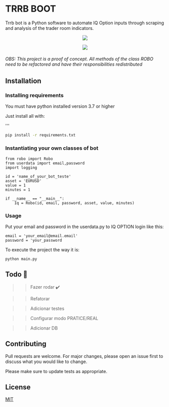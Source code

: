 # TRRB BOOT

Trrb bot is a Python software to automate IQ Option inputs through scraping and analysis of the trader room indicators.

<p align="center">
  <img src="https://user-images.githubusercontent.com/55309160/87235970-43ad0500-c3b9-11ea-88c6-5c40ab72f7a3.PNG"/>
</p>

<p align="center">
   <img src="https://user-images.githubusercontent.com/55309160/87235972-47408c00-c3b9-11ea-9862-e933c44ef571.PNG"/>
</p>

###### OBS: This project is a proof  of concept. All methods of the class ROBO need to be refactored and have their responsibilities redistributed

## Installation

### Installing requirements

You must have python installed version 3.7 or higher

Just install all with:

'''
```bash
pip install -r requirements.txt
```

### Instantiating your own classes of bot

```
from robo import Robo
from userdata import email,password
import logging

id = 'name_of_your_bot_teste'
asset = 'EURUSD' 
value = 1
minutes = 1

if __name__ == "__main__":
    Iq = Robo(id, email, password, asset, value, minutes)
```

### Usage

Put your email and password in the userdata.py to IQ OPTION login like this:

```
email = 'your_email@email.email'
password = 'your_password
```
To execute the project the way it is:
   
    python main.py

## Todo 📝

>> Fazer rodar ✔️

>> Refatorar

>> Adicionar testes

>> Configurar modo PRATICE/REAL

>> Adicionar DB

## Contributing
Pull requests are welcome. For major changes, please open an issue first to discuss what you would like to change.

Please make sure to update tests as appropriate.

## License
[MIT](https://choosealicense.com/licenses/mit/)
